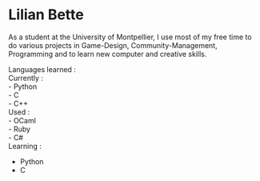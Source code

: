 # Lilian Bette

As a student at the University of Montpellier, I use most of my free time to do various projects in Game-Design, Community-Management, Programming and to learn new computer and creative skills.

Languages learned :  
  Currently :  
    - Python  
    - C  
    - C++  
  Used :  
    - OCaml  
    - Ruby  
    - C#  
Learning :  
  - Python  
  - C  
